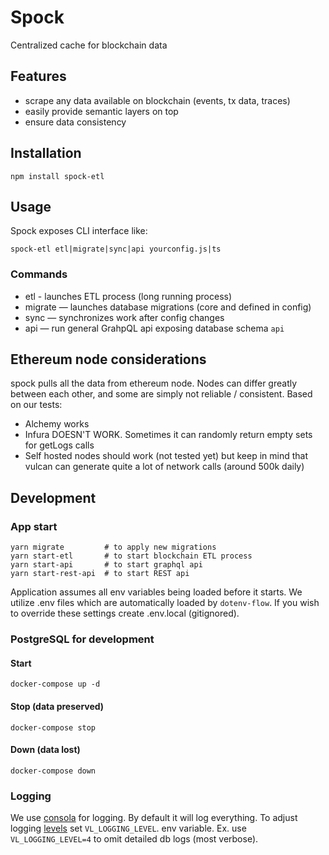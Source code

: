 # Spock

Centralized cache for blockchain data

## Features

- scrape any data available on blockchain (events, tx data, traces)
- easily provide semantic layers on top
- ensure data consistency

## Installation

```
npm install spock-etl
```

## Usage

Spock exposes CLI interface like:

```
spock-etl etl|migrate|sync|api yourconfig.js|ts
```

### Commands

- etl - launches ETL process (long running process)
- migrate — launches database migrations (core and defined in config)
- sync — synchronizes work after config changes
- api — run general GrahpQL api exposing database schema `api`

## Ethereum node considerations

spock pulls all the data from ethereum node. Nodes can differ greatly between each other, and some
are simply not reliable / consistent. Based on our tests:

- Alchemy works
- Infura DOESN'T WORK. Sometimes it can randomly return empty sets for getLogs calls
- Self hosted nodes should work (not tested yet) but keep in mind that vulcan can generate quite a
  lot of network calls (around 500k daily)

## Development

### App start

```
yarn migrate         # to apply new migrations
yarn start-etl       # to start blockchain ETL process
yarn start-api       # to start graphql api
yarn start-rest-api  # to start REST api
```

Application assumes all env variables being loaded before it starts. We utilize .env files which are
automatically loaded by `dotenv-flow`. If you wish to override these settings create .env.local
(gitignored).

### PostgreSQL for development

#### Start

```
docker-compose up -d
```

#### Stop (data preserved)

```
docker-compose stop
```

#### Down (data lost)

```
docker-compose down
```

### Logging

We use [consola](https://github.com/nuxt/consola#readme) for logging. By default it will log
everything. To adjust logging [levels](https://github.com/nuxt/consola#level) set
`VL_LOGGING_LEVEL`. env variable. Ex. use `VL_LOGGING_LEVEL=4` to omit detailed db logs (most
verbose).
